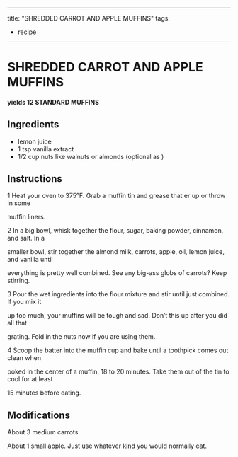 
---
title: "SHREDDED CARROT AND APPLE MUFFINS"
tags:
  - recipe
---

# SHREDDED CARROT AND APPLE MUFFINS

#### yields  12 STANDARD MUFFINS



## Ingredients
* lemon juice
* 1 tsp vanilla extract 
* 1/2 cup nuts like walnuts or almonds (optional as  ) 


## Instructions
1 Heat your oven to 375°F. Grab a muffin tin and grease that  er up or throw in some

muffin liners.

2 In a big bowl, whisk together the flour, sugar, baking powder, cinnamon, and salt. In a

smaller bowl, stir together the almond milk, carrots, apple, oil, lemon juice, and vanilla until

everything is pretty well combined. See any big-ass globs of carrots? Keep stirring.

3 Pour the wet ingredients into the flour mixture and stir until just combined. If you mix it

up too much, your muffins will be tough and sad. Don’t   this up after you did all that

grating. Fold in the nuts now if you are using them.

4 Scoop the batter into the muffin cup and bake until a toothpick comes out clean when

poked in the center of a muffin, 18 to 20 minutes. Take them out of the tin to cool for at least

15 minutes before eating.



## Modifications
About 3 medium carrots

 About 1 small apple. Just use whatever kind you would normally eat.




